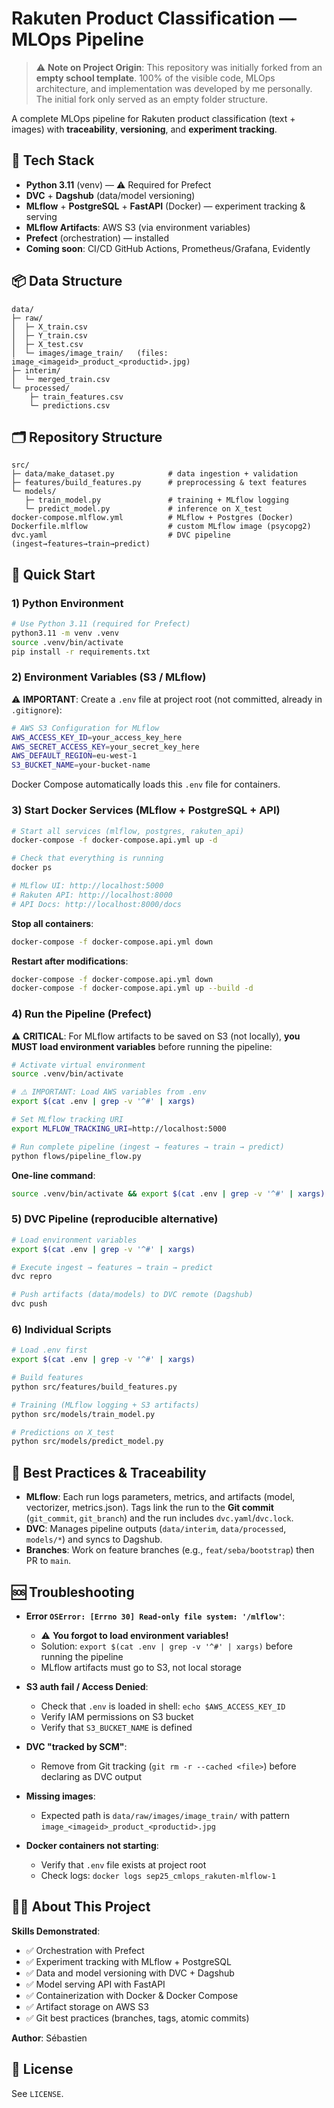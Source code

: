 # Rakuten Product Classification — MLOps Pipeline

> ⚠️ **Note on Project Origin**: This repository was initially forked from an **empty school template**. 100% of the visible code, MLOps architecture, and implementation was developed by me personally. The initial fork only served as an empty folder structure.

A complete MLOps pipeline for Rakuten product classification (text + images) with **traceability**, **versioning**, and **experiment tracking**.

## 🔧 Tech Stack
- **Python 3.11** (venv) — ⚠️ Required for Prefect
- **DVC** + **Dagshub** (data/model versioning)
- **MLflow** + **PostgreSQL** + **FastAPI** (Docker) — experiment tracking & serving
- **MLflow Artifacts**: AWS S3 (via environment variables)
- **Prefect** (orchestration) — installed
- **Coming soon**: CI/CD GitHub Actions, Prometheus/Grafana, Evidently

## 📦 Data Structure
```
data/
├─ raw/
│  ├─ X_train.csv
│  ├─ Y_train.csv
│  ├─ X_test.csv
│  └─ images/image_train/   (files: image_<imageid>_product_<productid>.jpg)
├─ interim/
│  └─ merged_train.csv
└─ processed/
    ├─ train_features.csv
    └─ predictions.csv
```

## 🗂️ Repository Structure
```
src/
├─ data/make_dataset.py            # data ingestion + validation
├─ features/build_features.py      # preprocessing & text features
└─ models/
   ├─ train_model.py               # training + MLflow logging
   └─ predict_model.py             # inference on X_test
docker-compose.mlflow.yml          # MLflow + Postgres (Docker)
Dockerfile.mlflow                  # custom MLflow image (psycopg2)
dvc.yaml                           # DVC pipeline (ingest→features→train→predict)
```

## 🚀 Quick Start

### 1) Python Environment
```bash
# Use Python 3.11 (required for Prefect)
python3.11 -m venv .venv
source .venv/bin/activate
pip install -r requirements.txt
```

### 2) Environment Variables (S3 / MLflow)

⚠️ **IMPORTANT**: Create a `.env` file at project root (not committed, already in `.gitignore`):

```bash
# AWS S3 Configuration for MLflow
AWS_ACCESS_KEY_ID=your_access_key_here
AWS_SECRET_ACCESS_KEY=your_secret_key_here
AWS_DEFAULT_REGION=eu-west-1
S3_BUCKET_NAME=your-bucket-name
```

Docker Compose automatically loads this `.env` file for containers.

### 3) Start Docker Services (MLflow + PostgreSQL + API)

```bash
# Start all services (mlflow, postgres, rakuten_api)
docker-compose -f docker-compose.api.yml up -d

# Check that everything is running
docker ps

# MLflow UI: http://localhost:5000
# Rakuten API: http://localhost:8000
# API Docs: http://localhost:8000/docs
```

**Stop all containers**:
```bash
docker-compose -f docker-compose.api.yml down
```

**Restart after modifications**:
```bash
docker-compose -f docker-compose.api.yml down
docker-compose -f docker-compose.api.yml up --build -d
```

### 4) Run the Pipeline (Prefect)

⚠️ **CRITICAL**: For MLflow artifacts to be saved on S3 (not locally), **you MUST load environment variables** before running the pipeline:

```bash
# Activate virtual environment
source .venv/bin/activate

# ⚠️ IMPORTANT: Load AWS variables from .env
export $(cat .env | grep -v '^#' | xargs)

# Set MLflow tracking URI
export MLFLOW_TRACKING_URI=http://localhost:5000

# Run complete pipeline (ingest → features → train → predict)
python flows/pipeline_flow.py
```

**One-line command**:
```bash
source .venv/bin/activate && export $(cat .env | grep -v '^#' | xargs) && export MLFLOW_TRACKING_URI=http://localhost:5000 && python flows/pipeline_flow.py
```

### 5) DVC Pipeline (reproducible alternative)

```bash
# Load environment variables
export $(cat .env | grep -v '^#' | xargs)

# Execute ingest → features → train → predict
dvc repro

# Push artifacts (data/models) to DVC remote (Dagshub)
dvc push
```

### 6) Individual Scripts

```bash
# Load .env first
export $(cat .env | grep -v '^#' | xargs)

# Build features
python src/features/build_features.py

# Training (MLflow logging + S3 artifacts)
python src/models/train_model.py

# Predictions on X_test
python src/models/predict_model.py
```

## 🧭 Best Practices & Traceability

* **MLflow**: Each run logs parameters, metrics, and artifacts (model, vectorizer, metrics.json).
  Tags link the run to the **Git commit** (`git_commit`, `git_branch`) and the run includes `dvc.yaml`/`dvc.lock`.
* **DVC**: Manages pipeline outputs (`data/interim`, `data/processed`, `models/*`) and syncs to Dagshub.
* **Branches**: Work on feature branches (e.g., `feat/seba/bootstrap`) then PR to `main`.

## 🆘 Troubleshooting

* **Error `OSError: [Errno 30] Read-only file system: '/mlflow'`**: 
  - ⚠️ **You forgot to load environment variables!**
  - Solution: `export $(cat .env | grep -v '^#' | xargs)` before running the pipeline
  - MLflow artifacts must go to S3, not local storage

* **S3 auth fail / Access Denied**: 
  - Check that `.env` is loaded in shell: `echo $AWS_ACCESS_KEY_ID`
  - Verify IAM permissions on S3 bucket
  - Verify that `S3_BUCKET_NAME` is defined

* **DVC "tracked by SCM"**: 
  - Remove from Git tracking (`git rm -r --cached <file>`) before declaring as DVC output

* **Missing images**: 
  - Expected path is `data/raw/images/image_train/` with pattern `image_<imageid>_product_<productid>.jpg`

* **Docker containers not starting**:
  - Verify that `.env` file exists at project root
  - Check logs: `docker logs sep25_cmlops_rakuten-mlflow-1`

## 👨‍💻 About This Project

**Skills Demonstrated**:
- ✅ Orchestration with Prefect
- ✅ Experiment tracking with MLflow + PostgreSQL
- ✅ Data and model versioning with DVC + Dagshub
- ✅ Model serving API with FastAPI
- ✅ Containerization with Docker & Docker Compose
- ✅ Artifact storage on AWS S3
- ✅ Git best practices (branches, tags, atomic commits)

**Author**: Sébastien

## 📌 License

See `LICENSE`.

